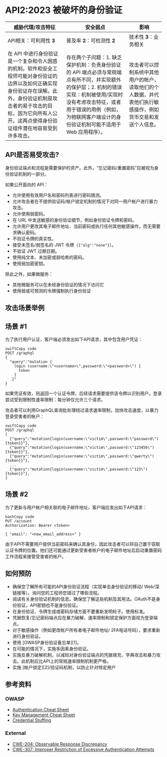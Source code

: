 # API2:2023 被破坏的身份验证

| 威胁代理/攻击特征                                            | 安全弱点                                                     | 影响                                                         |
| ------------------------------------------------------------ | ------------------------------------------------------------ | ------------------------------------------------------------ |
| API相关：可利用性 **3**                                     | 普及率 **2**：可检测性 **2**                                 | 技术性 **3**：业务相关                                       |
| 在 API 中进行身份验证是一个复杂和令人困惑的机制。软件和安全工程师可能对身份验证的边界以及如何正确实现身份验证存在误解。此外，身份验证机制是攻击者的易于攻击的目标，因为它向所有人公开。这两点使得身份验证组件潜在地容易受到许多攻击。 | 存在两个子问题：1. 缺乏保护机制：负责身份验证的 API 端点必须与常规端点有所不同，并实现额外的保护层；2. 机制的错误实现：机制被使用/实现时没有考虑攻击特征，或者用于错误的用例（例如，为物联网客户端设计的身份验证机制可能不适用于 Web 应用程序）。 | 攻击者可以控制系统中其他用户的帐户，读取他们的个人数据，并代表他们执行敏感操作，例如货币交易和发送个人信息。 |

## API是否易受攻击?

身份验证端点和流程是需要保护的资产。此外，“忘记密码/重置密码”应被视为身份验证机制的一部分。

如果公开面向的 API：

- 允许使用有效用户名和密码列表进行密码猜测。
- 允许攻击者在不提供验证码/帐户锁定机制的情况下对同一用户帐户进行暴力攻击。
- 允许使用弱密码。
- 在 URL 中发送敏感的身份验证细节，例如身份验证令牌和密码。
- 允许用户更改其电子邮件地址、当前密码或执行任何其他敏感操作，而无需要求确认密码。
- 不验证令牌的真实性。
- 接受未签名/弱签名的 JWT 令牌（`{"alg":"none"}`）。
- 不验证 JWT 过期日期。
- 使用纯文本、未加密或弱哈希的密码。
- 使用弱加密密钥。

除此之外，如果微服务：

- 其他微服务可以在未经身份验证的情况下访问它
- 使用弱或可预测的令牌强制执行身份验证

## 攻击场景举例

## 场景 #1

为了执行用户认证，客户端必须发出如下API请求，其中包含用户凭证：

```
swiftCopy code
POST /graphql
{
  "query":"mutation {
    login (username:\"<username>\",password:\"<password>\") {
      token
    }
   }"
}
```

如果凭证有效，则返回一个认证令牌，后续请求需要提供该令牌以识别用户。登录尝试受到限制性速率限制：每分钟仅允许三个请求。

攻击者可以利用GraphQL查询批处理绕过请求速率限制，加快攻击速度，以暴力登录受害者的帐户：

```
swiftCopy code
POST /graphql
[
  {"query":"mutation{login(username:\"victim\",password:\"password\"){token}}"},
  {"query":"mutation{login(username:\"victim\",password:\"123456\"){token}}"},
  {"query":"mutation{login(username:\"victim\",password:\"qwerty\"){token}}"},
  ...
  {"query":"mutation{login(username:\"victim\",password:\"123\"){token}}"},
]
```

## 场景 #2

为了更新与用户帐户相关联的电子邮件地址，客户端应发出如下API请求：

```
bashCopy code
PUT /account
Authorization: Bearer <token>

{ "email": "<new_email_address>" }
```

由于API不需要用户提供当前密码来确认其身份，因此攻击者可以将自己置于窃取认证令牌的位置。他们还可能通过更新受害者帐户的电子邮件地址后启动重置密码工作流程来接管受害者的帐户。

## 如何预防

- 确保您了解所有可能的API身份验证流程（实现单击身份验证的移动/ Web/深链接等）。询问您的工程师您错过了哪些流程。
- 阅读有关身份验证机制的信息。确保您了解这些机制及其用法。OAuth不是身份验证，API密钥也不是身份验证。
- 在身份验证、令牌生成或密码存储方面不要重新发明轮子。使用标准。
- 凭据恢复/忘记密码端点应在暴力破解、速率限制和锁定保护方面视为登录端点。
- 对于敏感操作（例如更改帐户所有者电子邮件地址/ 2FA电话号码），要求重新进行身份验证。
- 使用 [OWASP身份验证备忘单][1]。
- 在可能的情况下，实施多因素身份验证。
- 实施反暴力破解机制，以减轻对身份验证端点的凭据填充、字典攻击和暴力攻击。此机制应比API上的常规速率限制机制更严格。
- 实施 [帐户锁定][2]/验证码机制，以防止针对特定用户

## 参考资料

### OWASP

- [Authentication Cheat Sheet](https://cheatsheetseries.owasp.org/cheatsheets/Authentication_Cheat_Sheet.html)
- [Key Management Cheat Sheet](https://cheatsheetseries.owasp.org/cheatsheets/Key_Management_Cheat_Sheet.html)
- [Credential Stuffing](https://owasp.org/www-community/attacks/Credential_stuffing)

### External

- [CWE-204: Observable Response Discrepancy](https://cwe.mitre.org/data/definitions/204.html)
- [CWE-307: Improper Restriction of Excessive Authentication Attempts](https://cwe.mitre.org/data/definitions/307.html)
